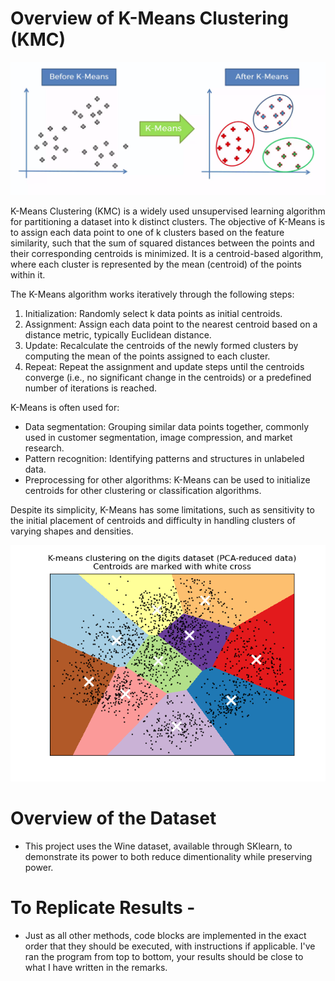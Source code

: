 # Overview of K-Means Clustering (KMC)

![KMC pic 1](./kmc_pic1.png)

K-Means Clustering (KMC) is a widely used unsupervised learning algorithm for partitioning a dataset into k distinct clusters. The objective of K-Means is to assign each data point to one of k clusters based on the feature similarity, such that the sum of squared distances between the points and their corresponding centroids is minimized. It is a centroid-based algorithm, where each cluster is represented by the mean (centroid) of the points within it.

The K-Means algorithm works iteratively through the following steps:

1. Initialization: Randomly select k data points as initial centroids.
2. Assignment: Assign each data point to the nearest centroid based on a distance metric, typically Euclidean distance.
3. Update: Recalculate the centroids of the newly formed clusters by computing the mean of the points assigned to each cluster.
4. Repeat: Repeat the assignment and update steps until the centroids converge (i.e., no significant change in the centroids) or a predefined number of iterations is reached.

K-Means is often used for:

- Data segmentation: Grouping similar data points together, commonly used in customer segmentation, image compression, and market research.
- Pattern recognition: Identifying patterns and structures in unlabeled data.
- Preprocessing for other algorithms: K-Means can be used to initialize centroids for other clustering or classification algorithms.

Despite its simplicity, K-Means has some limitations, such as sensitivity to the initial placement of centroids and difficulty in handling clusters of varying shapes and densities.

![KMC pic 2](./kmc_pic2.png)


# Overview of the Dataset

- This project uses the Wine dataset, available through SKlearn, to demonstrate its power to both reduce dimentionality while preserving power.



# To Replicate Results - 

- Just as all other methods, code blocks are implemented in the exact order that they should be executed, with instructions if applicable. I've ran the program from top to bottom, your results should be close to what I have written in the remarks. 
